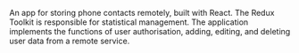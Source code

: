 An app for storing phone contacts remotely, built with React. The Redux Toolkit is responsible for statistical management. The application implements the functions of user authorisation, adding, editing, and deleting user data from a remote service.

